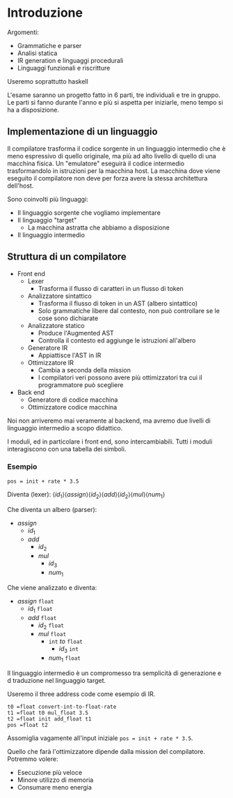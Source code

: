# Introduzione

Argomenti:
* Grammatiche e parser
* Analisi statica
* IR generation e linguaggi procedurali
* Linguaggi funzionali e riscritture

Useremo soprattutto haskell

L'esame saranno un progetto fatto in 6 parti, tre individuali e tre in gruppo. Le parti si fanno durante l'anno e più si aspetta per iniziarle, meno tempo si ha a disposizione.

## Implementazione di un linguaggio

Il compilatore trasforma il codice sorgente in un linguaggio intermedio che è meno espressivo di quello originale, ma più ad alto livello di quello di una macchina fisica.
Un "emulatore" eseguirà il codice intermedio trasformandolo in istruzioni per la macchina host.
La macchina dove viene eseguito il compilatore non deve per forza avere la stessa architettura dell'host.

Sono coinvolti più linguaggi:
* Il linguaggio sorgente che vogliamo implementare
* Il linguaggio "target"
  * La macchina astratta che abbiamo a disposizione
* Il linguaggio intermedio

## Struttura di un compilatore

* Front end
  * Lexer
    * Trasforma il flusso di caratteri in un flusso di token
  * Analizzatore sintattico
    * Trasforma il flusso di token in un AST (albero sintattico)
    * Solo grammatiche libere dal contesto, non può controllare se le cose sono dichiarate
  * Analizzatore statico
    * Produce l'Augmented AST
    * Controlla il contesto ed aggiunge le istruzioni all'albero
  * Generatore IR
    * Appiattisce l'AST in IR
  * Ottimizzatore IR
    * Cambia a seconda della mission
    * I compilatori veri possono avere più ottimizzatori tra cui il programmatore può scegliere
* Back end
  * Generatore di codice macchina
  * Ottimizzatore codice macchina

Noi non arriveremo mai veramente al backend, ma avremo due livelli di linguaggio intermedio a scopo didattico.

I moduli, ed in particolare i front end, sono intercambiabili.
Tutti i moduli interagiscono con una tabella dei simboli.

### Esempio

```
pos = init + rate * 3.5
```

Diventa (lexer): $\langle id_1\rangle\langle assign\rangle\langle id_2\rangle\langle add\rangle\langle id_2\rangle\langle mul\rangle\langle num_1\rangle$

Che diventa un albero (parser):
* $assign$
  * $id_1$
  * $add$
    * $id_2$
    * $mul$
      * $id_3$
      * $num_1$

Che viene analizzato e diventa:


* $assign$ `float`
  * $id_1$ `float`
  * $add$ `float`
    * $id_2$ `float`
    * $mul$ `float`
      * `int` $to$ `float`
        * $id_3$ `int`
      * $num_1$ `float`

Il linguaggio intermedio è un compromesso tra semplicità di generazione e d traduzione nel linguaggio target.

Useremo il three address code come esempio di IR.

```tac
t0 =float convert-int-to-float-rate
t1 =float t0 mul_float 3.5
t2 =float init add_float t1
pos =float t2
```

Assomiglia vagamente all'input iniziale `pos = init + rate * 3.5`.

Quello che farà l'ottimizzatore dipende dalla mission del compilatore.
Potremmo volere:
* Esecuzione più veloce
* Minore utilizzo di memoria
* Consumare meno energia
